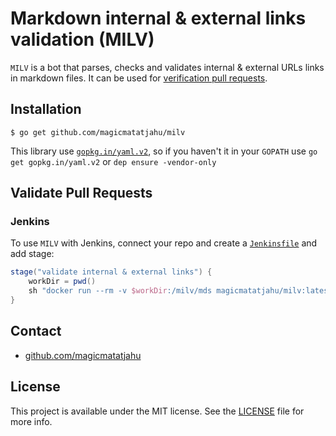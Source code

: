 # Markdown internal & external links validation (MILV)

`MILV` is a bot that parses, checks and validates internal & external URLs links in markdown files. It can be used for [verification pull requests](#validate-pull-requests).

## Installation

    $ go get github.com/magicmatatjahu/milv

This library use [`gopkg.in/yaml.v2`](https://github.com/go-yaml/yaml), so if you haven't it in your `GOPATH` use `go get gopkg.in/yaml.v2` or `dep ensure -vendor-only`

## Validate Pull Requests

### Jenkins

To use `MILV` with Jenkins, connect your repo and create a [`Jenkinsfile`](https://jenkins.io/doc/book/pipeline/jenkinsfile/#creating-a-jenkinsfile) and add stage:

```groovy
stage("validate internal & external links") {
    workDir = pwd()
    sh "docker run --rm -v $workDir:/milv/mds magicmatatjahu/milv:latest -docker=true"
}
```

## Contact

- [github.com/magicmatatjahu](https://github.com/magicmatatjahu)

## License

This project is available under the MIT license. See the [LICENSE](LICENSE) file for more info.